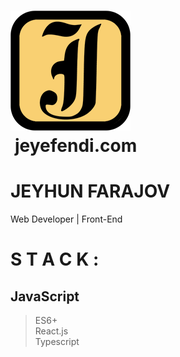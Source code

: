 # [![Logo](https://github.com/jeyefendi/jeyefendi/blob/main/public/logo192.png)](https://jeyefendi.com)<br> jeyefendi.com<br>
# JEYHUN FARAJOV <br>
Web Developer | Front-End 
# S T A C K :
## JavaScript
>ES6+<br>
>React.js<br>
>Typescript<br>


